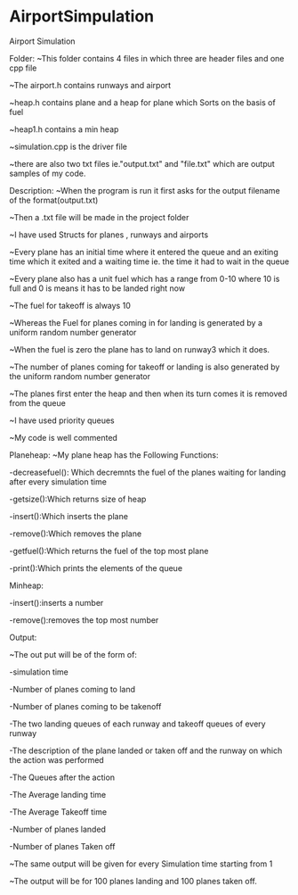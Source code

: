# AirportSimpulation
Airport Simulation



Folder:
~This folder contains 4 files in which three are header files and one cpp file

~The airport.h contains runways and airport

~heap.h contains plane and a heap for plane which Sorts on the basis of fuel

~heap1.h contains a min heap

~simulation.cpp is the driver file

~there are also two txt files ie."output.txt" and "file.txt" which are output samples of my code.



Description:
~When the program is run it first asks for the output filename of the format(output.txt)

~Then a .txt file will be made in the project folder

~I have used Structs for planes , runways and airports

~Every plane has an initial time where it entered the queue and an exiting time which it exited and a waiting time ie. the time it had to wait in the queue

~Every plane also has a unit fuel which has a range from 0-10 where 10 is full and 0 is means it has to be landed right now

~The fuel for takeoff is always 10

~Whereas the Fuel for planes coming in for landing is generated by a uniform random number generator

~When the fuel is zero the plane has to land on runway3 which it does.

~The number of planes coming for takeoff or landing is also generated by the uniform random number generator

~The planes first enter the heap and then when its turn comes it is removed from the queue

~I have used priority queues

~My code is well commented

Planeheap:
~My plane heap has the Following Functions:

-decreasefuel(): Which decremnts the fuel of the planes waiting for landing after every simulation time

-getsize():Which returns size of heap

-insert():Which inserts the plane

-remove():Which removes the plane

-getfuel():Which returns the fuel of the top most plane

-print():Which prints the elements of the queue

Minheap:

-insert():inserts a number

-remove():removes the top most number

Output:

~The out put will be of the form of:

-simulation time

-Number of planes coming to land

-Number of planes coming to be takenoff

-The two landing queues of each runway and takeoff queues of every runway

-The description of the plane landed or taken off and the runway on which the action was performed

-The Queues after the action

-The Average landing time

-The Average Takeoff time

-Number of planes landed

-Number of planes Taken off

~The same output will be given for every Simulation time starting from 1

~The output will be for 100 planes landing and 100 planes taken off.





